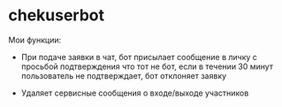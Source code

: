 # chekuserbot

Мои функции:

- При подаче заявки в чат, бот присылает сообщение в личку с просьбой подтверждения что тот не бот,
	если в течении 30 минут пользователь не подтверждает, бот отклоняет заявку
	
- Удаляет сервисные сообщения о входе/выходе участников
